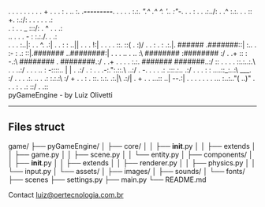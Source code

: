 .     .       .  .   . .   .   . .    +  .
  .     .  :     .    .. :. .___---------___.
       .  .   .    .  :.:. _".^ .^ ^.  '.. :"-_. .
    .  :       .  .  .:../:            . .^  :.:\.
        .   . :: +. :.:/: .   .    .        . . .:\
 .  :    .     . _ :::/:               .  ^ .  . .:\
  .. . .   . - : :.:./.                        .  .:\
  .      .     . :..|:                    .  .  ^. .:|
    .       . : : ..||        .                . . !:|
  .     . . . ::. ::\(                           . :)/
 .   .     : . : .:.|. ######              .#######::|
  :.. .  :-  : .:  ::|.#######           ..########:|
 .  .  .  ..  .  .. :\ ########          :######## :/
  .        .+ :: : -.:\ ########       . ########.:/
    .  .+   . . . . :.:\. #######       #######..:/
      :: . . . . ::.:..:.\           .   .   ..:/
   .   .   .  .. :  -::::.\.       | |     . .:/
      .  :  .  .  .-:.":.::.\             ..:/
 .      -.   . . . .: .:::.:.\.           .:/
.   .   .  :      : ....::_:..:\   ___.  :/
   .   .  .   .:. .. .  .: :.:.:\       :/
     +   .   .   : . ::. :.:. .:.|\  .:/|
     .         +   .  .  ...:: ..|  --.:|
.      . . .   .  .  . ... :..:.."(  ..)"
 .   .       .      :  .   .: ::/  .  .::\
        pyGameEngine - by Luiz Olivetti 

-------------------------------------------------------------
Files struct
-------------------------------------------------------------
game/
├── pyGameEngine/
│    ├── core/
│    │   ├── __init__.py
│    │   ├── extends
│    │   ├── game.py
│    │   ├── scene.py
│    │   └── entity.py
│    ├── components/
│    │   ├── __init__.py
│    │   ├── extends
│    │   ├── renderer.py
│    │   ├── physics.py
│    │   └── input.py
│    └── assets/
│        ├── images/
│        ├── sounds/
│        └── fonts/
├── scenes
├── settings.py
├── main.py
└── README.md


Contact
    luiz@oertecnologia.com.br
